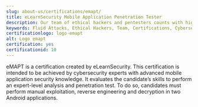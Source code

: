 ```yaml
---
slug: about-us/certifications/emapt/
title: eLearnSecurity Mobile Application Penetration Tester
description: Our team of ethical hackers and pentesters counts with high certifications related to cybersecurity information.
keywords: Fluid Attacks, Ethical Hackers, Team, Certifications, Cybersecurity, Pentesters, Whitehat Hackers
certificationlogo: logo-emapt
alt: Logo emapt
certification: yes
certificationid: 10
---
```


eMAPT is a certification created by eLearnSecurity. This certification
is intended to be achieved by cybersecurity experts with advanced mobile
application security knowledge. It evaluates the candidate’s skills to
perform an expert-level analysis and penetration test. To do so,
candidates must perform manual exploitation, reverse engineering and
decryption in two Android applications.
